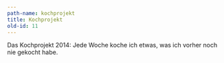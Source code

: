 ```yaml
---
path-name: kochprojekt
title: Kochprojekt
old-id: 11
---
```


Das Kochprojekt 2014: Jede Woche koche ich etwas, was ich vorher noch nie gekocht habe.
